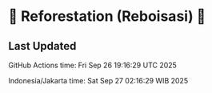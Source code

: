 
# 🌳 Reforestation (Reboisasi) 🌲

## Last Updated

GitHub Actions time: Fri Sep 26 19:16:29 UTC 2025

Indonesia/Jakarta time: Sat Sep 27 02:16:29 WIB 2025
